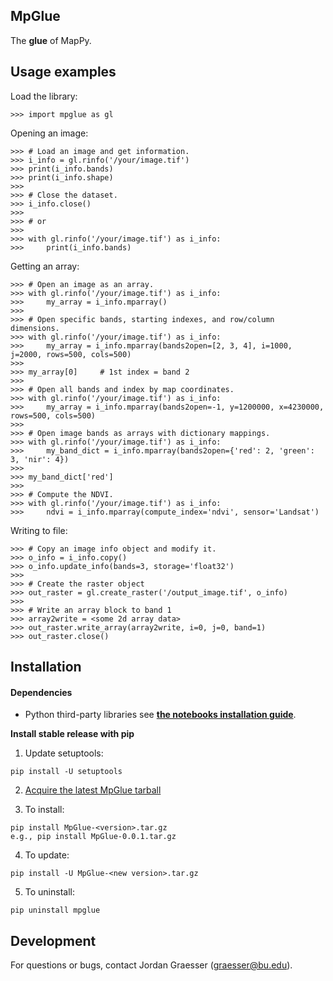 MpGlue
------

The **glue** of MapPy.

Usage examples
-----
Load the library:
    
    >>> import mpglue as gl

Opening an image:

    >>> # Load an image and get information.
    >>> i_info = gl.rinfo('/your/image.tif')
    >>> print(i_info.bands)
    >>> print(i_info.shape)
    >>>
    >>> # Close the dataset.
    >>> i_info.close()
    >>>
    >>> # or
    >>>
    >>> with gl.rinfo('/your/image.tif') as i_info:
    >>>     print(i_info.bands)
    
Getting an array:

    >>> # Open an image as an array.
    >>> with gl.rinfo('/your/image.tif') as i_info:
    >>>     my_array = i_info.mparray()
    >>>
    >>> # Open specific bands, starting indexes, and row/column dimensions.
    >>> with gl.rinfo('/your/image.tif') as i_info:
    >>>     my_array = i_info.mparray(bands2open=[2, 3, 4], i=1000, j=2000, rows=500, cols=500)
    >>>
    >>> my_array[0]     # 1st index = band 2
    >>>
    >>> # Open all bands and index by map coordinates.
    >>> with gl.rinfo('/your/image.tif') as i_info:
    >>>     my_array = i_info.mparray(bands2open=-1, y=1200000, x=4230000, rows=500, cols=500)
    >>>
    >>> # Open image bands as arrays with dictionary mappings.
    >>> with gl.rinfo('/your/image.tif') as i_info:
    >>>     my_band_dict = i_info.mparray(bands2open={'red': 2, 'green': 3, 'nir': 4})
    >>>
    >>> my_band_dict['red']
    >>>
    >>> # Compute the NDVI.
    >>> with gl.rinfo('/your/image.tif') as i_info:
    >>>     ndvi = i_info.mparray(compute_index='ndvi', sensor='Landsat')
    
Writing to file:

    >>> # Copy an image info object and modify it.
    >>> o_info = i_info.copy()
    >>> o_info.update_info(bands=3, storage='float32')
    >>>
    >>> # Create the raster object
    >>> out_raster = gl.create_raster('/output_image.tif', o_info)
    >>>
    >>> # Write an array block to band 1
    >>> array2write = <some 2d array data>
    >>> out_raster.write_array(array2write, i=0, j=0, band=1)
    >>> out_raster.close()

Installation
------------
#### Dependencies
- Python third-party libraries see [**the notebooks installation guide**](https://github.com/jgrss/mpglue/tree/master/mpglue/notebooks/01_installation.pynb).

**Install stable release with pip**

1) Update setuptools:

```
pip install -U setuptools
```

2) [Acquire the latest MpGlue tarball](https://github.com/jgrss/mpglue/releases)

3) To install:

```
pip install MpGlue-<version>.tar.gz
e.g., pip install MpGlue-0.0.1.tar.gz
```

4) To update:

```
pip install -U MpGlue-<new version>.tar.gz
```

5) To uninstall:

```
pip uninstall mpglue
```

Development
-----------
For questions or bugs, contact Jordan Graesser (graesser@bu.edu).





